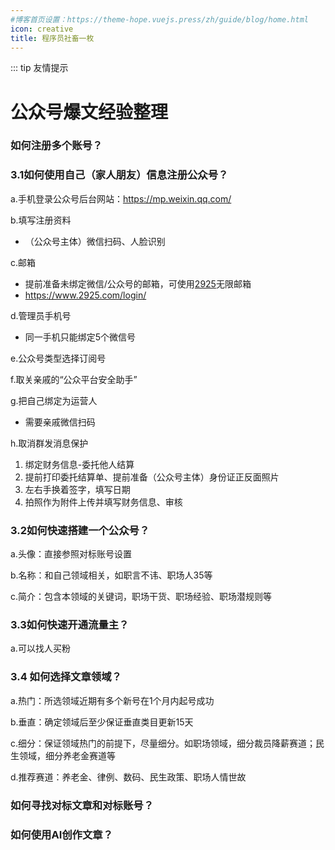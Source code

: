 ```yaml
---
#博客首页设置：https://theme-hope.vuejs.press/zh/guide/blog/home.html
icon: creative
title: 程序员社畜一枚
---
```


::: tip 友情提示



# 公众号爆文经验整理

### 如何注册多个账号？

### 3.1如何使用自己（家人朋友）信息注册公众号？

a.手机登录公众号后台网站：https://mp.weixin.qq.com/

b.填写注册资料

- （公众号主体）微信扫码、人脸识别

c.邮箱

- 提前准备未绑定微信/公众号的邮箱，可使用[2925](https://www.2925.com/#/)无限邮箱
- https://www.2925.com/login/

d.管理员手机号

- 同一手机只能绑定5个微信号

e.公众号类型选择订阅号

f.取关亲戚的“公众平台安全助手”

g.把自己绑定为运营人

- 需要亲戚微信扫码

h.取消群发消息保护

1. 绑定财务信息-委托他人结算
2. 提前打印委托结算单、提前准备（公众号主体）身份证正反面照片
3. 左右手换着签字，填写日期
4. 拍照作为附件上传并填写财务信息、审核

### 3.2如何快速搭建一个公众号？

a.头像：直接参照对标账号设置

b.名称：和自己领域相关，如职言不讳、职场人35等

c.简介：包含本领域的关键词，职场干货、职场经验、职场潜规则等

### 3.3如何快速开通流量主？

a.可以找人买粉

### 3.4 如何选择文章领域？

a.热门：所选领域近期有多个新号在1个月内起号成功

b.垂直：确定领域后至少保证垂直类目更新15天

c.细分：保证领域热门的前提下，尽量细分。如职场领域，细分裁员降薪赛道；民生领域，细分养老金赛道等

d.推荐赛道：养老金、律例、数码、民生政策、职场人情世故

### 如何寻找对标文章和对标账号？

### 如何使用AI创作文章？